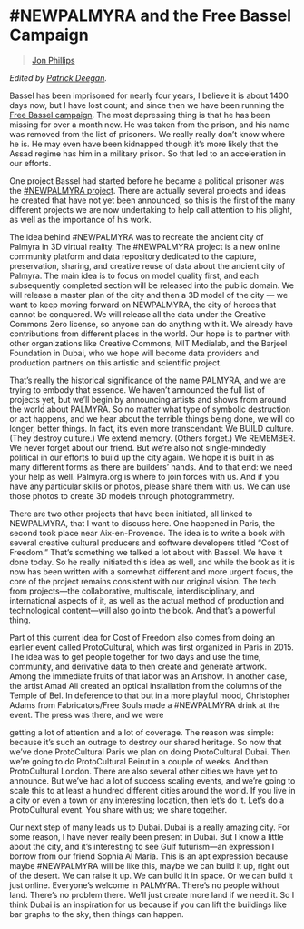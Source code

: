 # #NEWPALMYRA and the Free Bassel Campaign

> [Jon Phillips](../appendix/attributions.html#jon-phillips)

_Edited by [Patrick Deegan](../appendix/attributions.html#patrick-w-deegan)._

Bassel has been imprisoned for nearly four years, I believe it is about 1400 days now, but I have lost count; and since then we have been running the [Free Bassel campaign](http://freebassel.org/). The most depressing thing is that he has been missing for over a month now. He was taken from the prison, and his name was removed from the list of prisoners. We really really don’t know where he is. He may even have been kidnapped though it’s more likely that the Assad regime has him in a military prison. So that led to an acceleration in our efforts.

One project Bassel had started before he became a political prisoner was the [#NEWPALMYRA project](http://newpalmyra.org/). There are actually several projects and ideas he created that have not yet been announced, so this is the first of the many different projects we are now undertaking to help call attention to his plight, as well as the importance of his work.

The idea behind #NEWPALMYRA was to recreate the ancient city of Palmyra in 3D virtual reality. The #NEWPALMYRA project is a new online community platform and data repository dedicated to the capture, preservation, sharing, and creative reuse of data about the ancient city of Palmyra. The main idea is to focus on model quality first, and each subsequently completed section will be released into the public domain. We will release a master plan of the city and then a 3D model of the city — we want to keep moving forward on NEWPALMYRA, the city of heroes that cannot be conquered. We will release all the data under the Creative Commons Zero license, so anyone can do anything with it. We already have contributions from different places in the world. Our hope is to partner with other organizations like Creative Commons, MIT Medialab, and the Barjeel Foundation in Dubai, who we hope will become data providers and production partners on this artistic and scientific project.

That’s really the historical significance of the name PALMYRA, and we are trying to embody that essence. We haven’t announced the full list of projects yet, but we’ll begin by announcing artists and shows from around the world about PALMYRA. So no matter what type of symbolic destruction or act happens, and we hear about the terrible things being done, we will do longer, better things. In fact, it’s even more transcendant: We BUILD culture. (They destroy culture.) We extend memory. (Others forget.) We REMEMBER. We never forget about our friend. But we’re also not single-mindedly political in our efforts to build up the city again. We hope it is built in as many different forms as there are builders’ hands. And to that end: we need your help as well. Palmyra.org is where to join forces with us. And if you have any particular skills or photos, please share them with us. We can use those photos to create 3D models through photogrammetry.

There are two other projects that have been initiated, all linked to NEWPALMYRA, that I want to discuss here. One happened in Paris, the second took place near Aix-en-Provence. The idea is to write a book with several creative cultural producers and software developers titled “Cost of Freedom.” That’s something we talked a lot about with Bassel. We have it done today. So he really initiated this idea as well, and while the book as it is now has been written with a somewhat different and more urgent focus, the core of the project remains consistent with our original vision. The tech from projects—the collaborative, multiscale, interdisciplinary, and international aspects of it, as well as the actual method of production and technological content—will also go into the book. And that’s a powerful thing.

Part of this current idea for Cost of Freedom also comes from doing an earlier event called ProtoCultural, which was first organized in Paris in 2015\. The idea was to get people together for two days and use the time, community, and derivative data to then create and generate artwork. Among the immediate fruits of that labor was an Artshow. In another case, the artist Amad Ali created an optical installation from the columns of the Temple of Bel. In deference to that but in a more playful mood, Christopher Adams from Fabricators/Free Souls made a #NEWPALMYRA drink at the event. The press was there, and we were

getting a lot of attention and a lot of coverage. The reason was simple: because it’s such an outrage to destroy our shared heritage. So now that we’ve done ProtoCultural Paris we plan on doing ProtoCultural Dubai. Then we’re going to do ProtoCultural Beirut in a couple of weeks. And then ProtoCultural London. There are also several other cities we have yet to announce. But we’ve had a lot of success scaling events, and we’re going to scale this to at least a hundred different cities around the world. If you live in a city or even a town or any interesting location, then let’s do it. Let’s do a ProtoCultural event. You share with us; we share together.

Our next step of many leads us to Dubai. Dubai is a really amazing city. For some reason, I have never really been present in Dubai. But I know a little about the city, and it’s interesting to see Gulf futurism—an expression I borrow from our friend Sophia Al Maria. This is an apt expression because maybe #NEWPALMYRA will be like this, maybe we can build it up, right out of the desert. We can raise it up. We can build it in space. Or we can build it just online. Everyone’s welcome in PALMYRA. There’s no people without land. There’s no problem there. We’ll just create more land if we need it. So I think Dubai is an inspiration for us because if you can lift the buildings like bar graphs to the sky, then things can happen.
